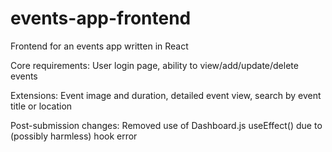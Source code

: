 # events-app-frontend

Frontend for an events app written in React

Core requirements: User login page, ability to view/add/update/delete events

Extensions: Event image and duration, detailed event view, search by event title or location

Post-submission changes: Removed use of Dashboard.js useEffect() due to (possibly harmless) hook error

